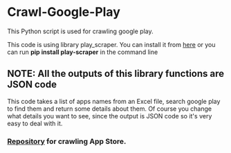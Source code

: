 # Crawl-Google-Play
This Python script is used for crawling google play.

This code is using library play_scraper. You can install it from <a href="https://pypi.org/project/play-scraper/">here</a>
or you can run <b>pip install play-scraper</b> in the command line

## NOTE: All the outputs of this library functions are JSON code

This code takes a list of apps names from an Excel file, search google play to find them and return some details about them.
Of course you change what details you want to see, since the output is JSON code so it's very easy to deal with it.


### <a href="https://github.com/MOHED1224/Crawl-App-Store">Repository</a> for crawling App Store.
